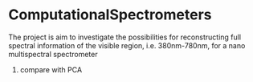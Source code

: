 # ComputationalSpectrometers

The project is aim to investigate the possibilities for reconstructing full spectral information of the visible region, i.e. 380nm-780nm, for a nano multispectral spectrometer

1. compare with PCA